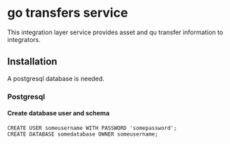# go transfers service

This integration layer service provides asset and qu transfer information to integrators.

## Installation

A postgresql database is needed.

### Postgresql

#### Create database user and schema

```postgresql
CREATE USER someusername WITH PASSWORD 'somepassword';
CREATE DATABASE somedatabase OWNER someusername;
```
